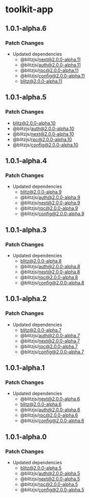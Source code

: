 # toolkit-app

## 1.0.1-alpha.6

### Patch Changes

- Updated dependencies
  - @blitzjs/next@2.0.0-alpha.11
  - @blitzjs/auth@2.0.0-alpha.11
  - @blitzjs/rpc@2.0.0-alpha.11
  - @blitzjs/config@2.0.0-alpha.11
  - blitz@2.0.0-alpha.11

## 1.0.1-alpha.5

### Patch Changes

- blitz@2.0.0-alpha.10
- @blitzjs/auth@2.0.0-alpha.10
- @blitzjs/next@2.0.0-alpha.10
- @blitzjs/rpc@2.0.0-alpha.10
- @blitzjs/config@2.0.0-alpha.10

## 1.0.1-alpha.4

### Patch Changes

- Updated dependencies
  - blitz@2.0.0-alpha.9
  - @blitzjs/auth@2.0.0-alpha.9
  - @blitzjs/next@2.0.0-alpha.9
  - @blitzjs/rpc@2.0.0-alpha.9
  - @blitzjs/config@2.0.0-alpha.9

## 1.0.1-alpha.3

### Patch Changes

- Updated dependencies
  - blitz@2.0.0-alpha.8
  - @blitzjs/auth@2.0.0-alpha.8
  - @blitzjs/next@2.0.0-alpha.8
  - @blitzjs/rpc@2.0.0-alpha.8
  - @blitzjs/config@2.0.0-alpha.8

## 1.0.1-alpha.2

### Patch Changes

- Updated dependencies
  - blitz@2.0.0-alpha.7
  - @blitzjs/auth@2.0.0-alpha.7
  - @blitzjs/next@2.0.0-alpha.7
  - @blitzjs/rpc@2.0.0-alpha.7
  - @blitzjs/config@2.0.0-alpha.7

## 1.0.1-alpha.1

### Patch Changes

- Updated dependencies
  - @blitzjs/next@2.0.0-alpha.6
  - blitz@2.0.0-alpha.6
  - @blitzjs/auth@2.0.0-alpha.6
  - @blitzjs/rpc@2.0.0-alpha.6
  - @blitzjs/config@2.0.0-alpha.6

## 1.0.1-alpha.0

### Patch Changes

- Updated dependencies
  - blitz@2.0.0-alpha.5
  - @blitzjs/auth@2.0.0-alpha.5
  - @blitzjs/next@2.0.0-alpha.5
  - @blitzjs/rpc@2.0.0-alpha.5
  - @blitzjs/config@2.0.0-alpha.5
